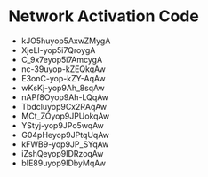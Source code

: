 # Network Activation Code
* kJO5huyop5AxwZMygA
* XjeLl-yop5i7QroygA
* C_9x7eyop5i7AmcygA
* nc-39uyop-kZEQkqAw
* E3onC-yop-kZY-AqAw
* wKsKj-yop9Ah_8sqAw
* nAPf8Oyop9Ah-LQqAw
* Tbdcluyop9Cx2RAqAw
* MCt_ZOyop9JPUokqAw
* YStyj-yop9JPo5wqAw
* G04pHeyop9JPtqUqAw
* kFWB9-yop9JP_SYqAw
* iZshQeyop9IDRzoqAw
* bIE89uyop9IDbyMqAw